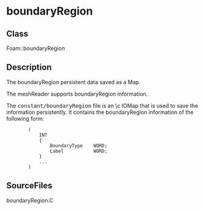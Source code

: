 # boundaryRegion 
## Class
Foam::boundaryRegion

## Description
The boundaryRegion persistent data saved as a Map<dictionary>.

The meshReader supports boundaryRegion information.

The <tt>constant/boundaryRegion</tt> file is an \c IOMap<dictionary>
that is used to save the information persistently.
It contains the boundaryRegion information of the following form:

```
        (
            INT
            {
                BoundaryType    WORD;
                Label           WORD;
            }
            ...
        )
```

## SourceFiles
boundaryRegion.C

